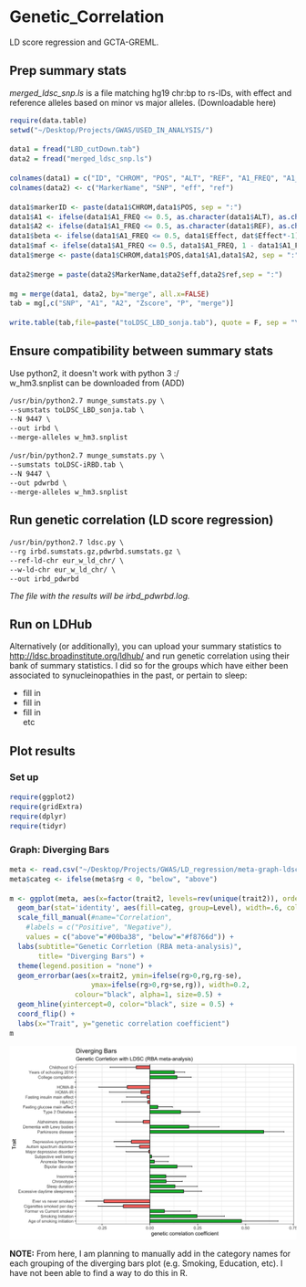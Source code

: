 # Genetic_Correlation
LD score regression and GCTA-GREML.  

## Prep summary stats
*merged_ldsc_snp.ls* is a file matching hg19 chr:bp to rs-IDs, with effect and reference alleles based on minor vs major alleles. (Downloadable here)

```R
require(data.table)
setwd("~/Desktop/Projects/GWAS/USED_IN_ANALYSIS/")

data1 = fread("LBD_cutDown.tab")
data2 = fread("merged_ldsc_snp.ls")

colnames(data1) = c("ID", "CHROM", "POS", "ALT", "REF", "A1_FREQ", "A1_CASE_FREQ", "A1_CTRL_FREQ", "Zscore", "Effect", "SE", "P")
colnames(data2) <- c("MarkerName", "SNP", "eff", "ref")

data1$markerID <- paste(data1$CHROM,data1$POS, sep = ":")
data1$A1 <- ifelse(data1$A1_FREQ <= 0.5, as.character(data1$ALT), as.character(data1$REF))
data1$A2 <- ifelse(data1$A1_FREQ <= 0.5, as.character(data1$REF), as.character(data1$ALT))
data1$beta <- ifelse(data1$A1_FREQ <= 0.5, data1$Effect, dat$Effect*-1)
data1$maf <- ifelse(data1$A1_FREQ <= 0.5, data1$A1_FREQ, 1 - data1$A1_FREQ)
data1$merge <- paste(data1$CHROM,data1$POS,data1$A1,data1$A2, sep = ":")

data2$merge = paste(data2$MarkerName,data2$eff,data2$ref,sep = ":")

mg = merge(data1, data2, by="merge", all.x=FALSE)
tab = mg[,c("SNP", "A1", "A2", "Zscore", "P", "merge")]

write.table(tab,file=paste("toLDSC_LBD_sonja.tab"), quote = F, sep = "\t", row.names = F)
````
## Ensure compatibility between summary stats
Use python2, it doesn't work with python 3 :/  
w_hm3.snplist can be downloaded from (ADD)  

````
/usr/bin/python2.7 munge_sumstats.py \
--sumstats toLDSC_LBD_sonja.tab \
--N 9447 \
--out irbd \
--merge-alleles w_hm3.snplist

/usr/bin/python2.7 munge_sumstats.py \
--sumstats toLDSC-iRBD.tab \
--N 9447 \
--out pdwrbd \
--merge-alleles w_hm3.snplist
````

## Run genetic correlation (LD score regression)
````
/usr/bin/python2.7 ldsc.py \
--rg irbd.sumstats.gz,pdwrbd.sumstats.gz \
--ref-ld-chr eur_w_ld_chr/ \
--w-ld-chr eur_w_ld_chr/ \
--out irbd_pdwrbd
````

*The file with the results will be irbd_pdwrbd.log.* 

## Run on LDHub
Alternatively (or additionally), you can upload your summary statistics to http://ldsc.broadinstitute.org/ldhub/ and run genetic correlation using their bank of summary statistics. I did so for the groups which have either been associated to synucleinopathies in the past, or pertain to sleep:  
* fill in
* fill in
* fill in  
etc

## Plot results 
### Set up
```R
require(ggplot2)
require(gridExtra)
require(dplyr)
require(tidyr)
```
### Graph: Diverging Bars

```R
meta <- read.csv("~/Desktop/Projects/GWAS/LD_regression/meta-graph-ldsc.csv", header=T)
meta$categ <- ifelse(meta$rg < 0, "below", "above")

m <- ggplot(meta, aes(x=factor(trait2, levels=rev(unique(trait2)), ordered=TRUE), y=rg, label=rg)) + 
  geom_bar(stat='identity', aes(fill=categ, group=Level), width=.6, color = "black")  +
  scale_fill_manual(#name="Correlation", 
    #labels = c("Positive", "Negative"), 
    values = c("above"="#00ba38", "below"="#f8766d")) + 
  labs(subtitle="Genetic Corrletion (RBA meta-analysis)", 
       title= "Diverging Bars") + 
  theme(legend.position = "none") +
  geom_errorbar(aes(x=trait2, ymin=ifelse(rg>0,rg,rg-se), 
                    ymax=ifelse(rg>0,rg+se,rg)), width=0.2, 
                colour="black", alpha=1, size=0.5) +
  geom_hline(yintercept=0, color="black", size = 0.5) +
  coord_flip() +
  labs(x="Trait", y="genetic correlation coefficient") 
m
```
![meta diverging bars](rbdmeta-correlations.jpeg)

**NOTE:** From here, I am planning to manually add in the category names for each grouping of the diverging bars plot (e.g. Smoking, Education, etc). I have not been able to find a way to do this in R. 

